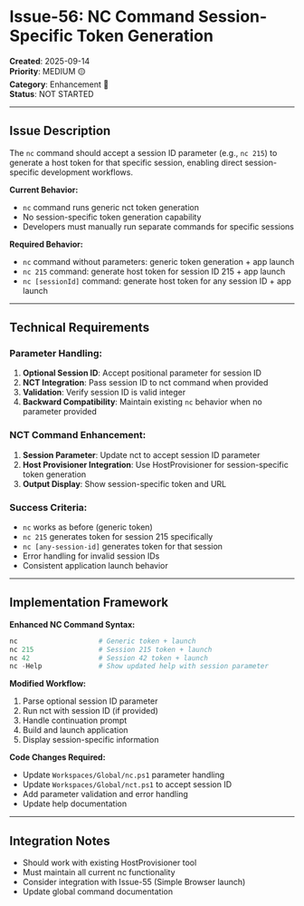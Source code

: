 # Issue-56: NC Command Session-Specific Token Generation

**Created**: 2025-09-14  
**Priority**: MEDIUM 🟡  
**Category**: Enhancement 🔧  
**Status**: NOT STARTED  

---

## Issue Description

The `nc` command should accept a session ID parameter (e.g., `nc 215`) to generate a host token for that specific session, enabling direct session-specific development workflows.

**Current Behavior:**
- `nc` command runs generic nct token generation
- No session-specific token generation capability
- Developers must manually run separate commands for specific sessions

**Required Behavior:**
- `nc` command without parameters: generic token generation + app launch
- `nc 215` command: generate host token for session ID 215 + app launch  
- `nc [sessionId]` command: generate host token for any session ID + app launch

---

## Technical Requirements

### Parameter Handling:
1. **Optional Session ID**: Accept positional parameter for session ID
2. **NCT Integration**: Pass session ID to nct command when provided
3. **Validation**: Verify session ID is valid integer
4. **Backward Compatibility**: Maintain existing `nc` behavior when no parameter provided

### NCT Command Enhancement:
1. **Session Parameter**: Update nct to accept session ID parameter
2. **Host Provisioner Integration**: Use HostProvisioner for session-specific token generation
3. **Output Display**: Show session-specific token and URL

### Success Criteria:
- `nc` works as before (generic token)
- `nc 215` generates token for session 215 specifically
- `nc [any-session-id]` generates token for that session
- Error handling for invalid session IDs
- Consistent application launch behavior

---

## Implementation Framework

**Enhanced NC Command Syntax:**
```powershell
nc                    # Generic token + launch
nc 215                # Session 215 token + launch  
nc 42                 # Session 42 token + launch
nc -Help              # Show updated help with session parameter
```

**Modified Workflow:**
1. Parse optional session ID parameter
2. Run nct with session ID (if provided) 
3. Handle continuation prompt
4. Build and launch application
5. Display session-specific information

**Code Changes Required:**
- Update `Workspaces/Global/nc.ps1` parameter handling
- Update `Workspaces/Global/nct.ps1` to accept session ID
- Add parameter validation and error handling
- Update help documentation

---

## Integration Notes
- Should work with existing HostProvisioner tool
- Must maintain all current nc functionality
- Consider integration with Issue-55 (Simple Browser launch)
- Update global command documentation
